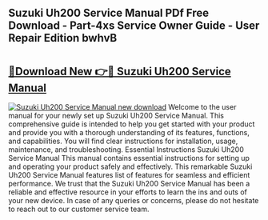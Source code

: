 ## Suzuki Uh200 Service Manual PDf Free Download - Part-4xs Service Owner Guide - User Repair Edition bwhvB

# <h2><a href="http://bc49707.oget.top/?id=Suzuki+Uh200+Service+Manual">🔗Download New 👉🔴 Suzuki Uh200 Service Manual</a></h2>

[![Suzuki Uh200 Service Manual new download](https://i.imgur.com/5g1atiW.png)](http://bc49707.oget.top/?id=Suzuki+Uh200+Service+Manual)
Welcome to the user manual for your newly set up Suzuki Uh200 Service Manual. This comprehensive guide is intended to help you get started with your product and provide you with a thorough understanding of its features, functions, and capabilities. You will find clear instructions for installation, usage, maintenance, and troubleshooting. Essential Instructions Suzuki Uh200 Service Manual This manual contains essential instructions for setting up and operating your product safely and effectively. This remarkable Suzuki Uh200 Service Manual features list of features for seamless and efficient performance. We trust that the Suzuki Uh200 Service Manual has been a reliable and effective resource in your efforts to learn the ins and outs of your new device. In case of any queries or concerns, please do not hesitate to reach out to our customer service team.
